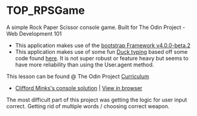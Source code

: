 # TOP_RPSGame

A simple Rock Paper Scissor console game. Built for The Odin Project - Web Development 101

- This application makes use of the [bootstrap Framework v4.0.0-beta.2](https://en.wikipedia.org/wiki/Bootstrap_(front-end_framework))
- This application makes use of some fun [Duck typing](https://en.wikipedia.org/wiki/Duck_typing) based off some code found [here](https://jsfiddle.net/311aLtkz/). It is not super robust or feature heavy but seems to have more reliability than using the User.agent method.

This lesson can be found @ The Odin Project [Curriculum](https://www.theodinproject.com/courses/web-development-101/lessons/rock-paper-scissors?ref=lnav)

* [Clifford Minks's console solution](https://github.com/xxerror500xx/TOP_RPSGame.git) | [View in browser](https://xxerror500xx.github.io/TOP_RPSGame/)


The most difficult part of this project was getting the logic for user input correct. Getting rid of multiple words / choosing correct weapon.
